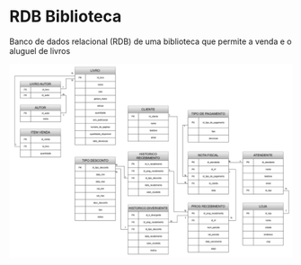 # RDB Biblioteca
Banco de dados relacional (RDB) de uma biblioteca que permite a venda e o aluguel de livros

![Modelo_Conceitual](https://github.com/DougAugSilva/RDB_BIBLIOTECA/blob/main/modelo_conceitual/Diagrama%20Biblioteca%20RDB.png)
